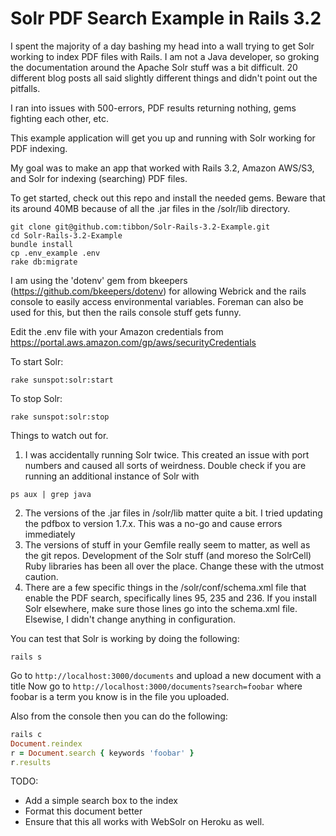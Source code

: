 Solr PDF Search Example in Rails 3.2
============

I spent the majority of a day bashing my head into a wall trying to get Solr working to index PDF files with Rails. I am not a Java developer, so groking the documentation around the Apache Solr stuff was a bit difficult. 20 different blog posts all said slightly different things and didn't point out the pitfalls. 

I ran into issues with 500-errors, PDF results returning nothing, gems fighting each other, etc. 

This example application will get you up and running with Solr working for PDF indexing. 

My goal was to make an app that worked with Rails 3.2, Amazon AWS/S3, and Solr for indexing (searching) PDF files. 

To get started, check out this repo and install the needed gems. Beware that its around 40MB because of all the .jar files in the /solr/lib directory.

```
git clone git@github.com:tibbon/Solr-Rails-3.2-Example.git
cd Solr-Rails-3.2-Example
bundle install
cp .env_example .env
rake db:migrate
```

I am using the 'dotenv' gem from bkeepers (https://github.com/bkeepers/dotenv) for allowing Webrick and the rails console to easily access environmental variables. Foreman can also be used for this, but then the rails console stuff gets funny. 

Edit the .env file with your Amazon credentials from https://portal.aws.amazon.com/gp/aws/securityCredentials

To start Solr: 
```
rake sunspot:solr:start
```
To stop Solr: 
```
rake sunspot:solr:stop
```

Things to watch out for. 

1) I was accidentally running Solr twice. This created an issue with port numbers and caused all sorts of weirdness. Double check if you are running an additional instance of Solr with
```
ps aux | grep java
```
2) The versions of the .jar files in /solr/lib matter quite a bit. I tried updating the pdfbox to version 1.7.x. This was a no-go and cause errors immediately
3) The versions of stuff in your Gemfile really seem to matter, as well as the git repos. Development of the Solr stuff (and moreso the SolrCell) Ruby libraries has been all over the place. Change these with the utmost caution.
4) There are a few specific things in the /solr/conf/schema.xml file that enable the PDF search, specifically lines 95, 235 and 236. If you install Solr elsewhere, make sure those lines go into the schema.xml file. Elsewise, I didn't change anything in configuration.

You can test that Solr is working by doing the following:
```
rails s
```
Go to ```http://localhost:3000/documents``` and upload a new document with a title
Now go to ```http://localhost:3000/documents?search=foobar``` where foobar is a term you know is in the file you uploaded. 

Also from the console then you can do the following:
``` ruby
rails c
Document.reindex
r = Document.search { keywords 'foobar' }
r.results
```


TODO: 

- Add a simple search box to the index
- Format this document better
- Ensure that this all works with WebSolr on Heroku as well. 